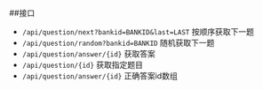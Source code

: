 ##接口
- `/api/question/next?bankid=BANKID&last=LAST` 按顺序获取下一题
- `/api/question/random?bankid=BANKID` 随机获取下一题
- `/api/question/answer/{id}` 获取答案
- `/api/question/{id}` 获取指定题目
- `/api/question/answer/{id}` 正确答案id数组